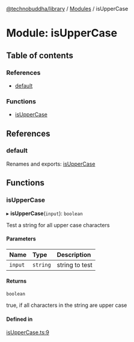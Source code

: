 [@technobuddha/library](../../README.md) / [Modules](../Modules.md) / isUpperCase

# Module: isUpperCase

## Table of contents

### References

- [default](isUpperCase.md#default)

### Functions

- [isUpperCase](isUpperCase.md#isuppercase)

## References

### default

Renames and exports: [isUpperCase](isUpperCase.md#isuppercase)

## Functions

### isUpperCase

▸ **isUpperCase**(`input`): `boolean`

Test a string for all upper case characters

#### Parameters

| Name | Type | Description |
| :------ | :------ | :------ |
| `input` | `string` | string to test |

#### Returns

`boolean`

true, if all characters in the string are upper case

#### Defined in

[isUpperCase.ts:9](../../src/isUpperCase.ts#L9)
